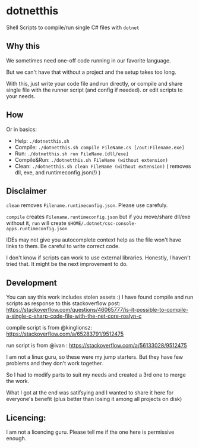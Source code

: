# dotnetthis

Shell Scripts to compile/run single C# files with `dotnet`

## Why this

We sometimes need one-off code running in our favorite language.

But we can't have that without a project and the setup takes too long.

With this, just write your code file and run directly,
or compile and share single file with the runner script (and config if needed). or edit scripts to your needs.

## How

Or in basics:

- Help: `./dotnetthis.sh`
- Compile: `./dotnetthis.sh compile FileName.cs [/out:Filename.exe]`
- Run: `./dotnetthis.sh run FileName.[dll/exe]`
- Compile&Run: `./dotnetthis.sh FileName (without extension)`
- Clean: `./dotnetthis.sh clean FileName (without extension)` ( removes dll, exe, and runtimeconfig.json(!) )

## Disclaimer

`clean` removes `Filename.runtimeconfig.json`. Please use carefuly.

`compile` creates `Filename.runtimeconfig.json` but if you move/share dll/exe without it, `run` will create `$HOME/.dotnet/csc-console-apps.runtimeconfig.json`

IDEs may not give you autocomplete context help as the file won't have links to them.
Be careful to write correct code.

I don't know if scripts can work to use external libraries. Honestly, I haven't tried that. It might be the next improvement to do.

## Development

You can say this work includes stolen assets :)
I have found compile and run scripts as response to this stackoverflow post:
https://stackoverflow.com/questions/46065777/is-it-possible-to-compile-a-single-c-sharp-code-file-with-the-net-core-roslyn-c

compile script is from @kinglionsz: https://stackoverflow.com/a/65283791/9512475

run script is from @ivan : https://stackoverflow.com/a/56133028/9512475

I am not a linux guru, so these were my jump starters. But they have few problems and they don't work together.

So I had to modify parts to suit my needs and created a 3rd one to merge the work.

What I got at the end was satifsying and I wanted to share it here for everyone's benefit (plus better than losing it among all projects on disk)

## Licencing:

I am not a licencing guru. Please tell me if the one here is permissive enough.
